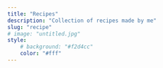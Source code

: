 ```yaml
---
title: "Recipes"
description: "Collection of recipes made by me"
slug: "recipe"
# image: "untitled.jpg"
style:
    # background: "#f2d4cc"
    color: "#fff"
---
```

